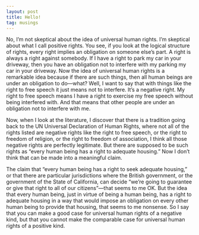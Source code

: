 ```yaml
---  
layout: post  
title: Hello!  
tag: musings
---
```


No, I’m not skeptical about the idea of universal human rights. I’m skeptical about what I call positive rights. You see, if you look at the logical structure of rights, every right implies an obligation on someone else’s part. A right is always a right against somebody. If I have a right to park my car in your driveway, then you have an obligation not to interfere with my parking my car in your driveway. Now the idea of universal human rights is a remarkable idea because if there are such things, then all human beings are under an obligation to do—what? Well, I want to say that with things like the right to free speech it just means not to interfere. It’s a negative right. My right to free speech means I have a right to exercise my free speech without being interfered with. And that means that other people are under an obligation not to interfere with me.    

Now, when I look at the literature, I discover that there is a tradition going back to the UN Universal Declaration of Human Rights, where not all of the rights listed are negative rights like the right to free speech, or the right to freedom of religion, or the right to freedom of association, I think all those negative rights are perfectly legitimate. But there are supposed to be such rights as “every human being has a right to adequate housing.” Now I don’t think that can be made into a meaningful claim.    

The claim that “every human being has a right to seek adequate housing,” or that there are particular jurisdictions where the British government, or the government of the State of California, can decide “we’re going to guarantee or give that right to all of our citizens”—that seems to me OK. But the idea that every human being, just in virtue of being a human being, has a right to adequate housing in a way that would impose an obligation on every other human being to provide that housing, that seems to me nonsense. So I say that you can make a good case for universal human rights of a negative kind, but that you cannot make the comparable case for universal human rights of a positive kind.    
